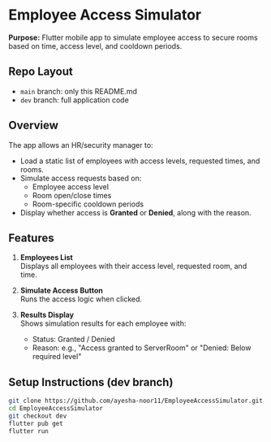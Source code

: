 # Employee Access Simulator

**Purpose:** Flutter mobile app to simulate employee access to secure rooms based on time, access level, and cooldown periods.

## Repo Layout
- `main` branch: only this README.md
- `dev` branch: full application code

## Overview
The app allows an HR/security manager to:
- Load a static list of employees with access levels, requested times, and rooms.
- Simulate access requests based on:
  - Employee access level
  - Room open/close times
  - Room-specific cooldown periods
- Display whether access is **Granted** or **Denied**, along with the reason.

## Features
1. **Employees List**  
   Displays all employees with their access level, requested room, and time.

2. **Simulate Access Button**  
   Runs the access logic when clicked.

3. **Results Display**  
   Shows simulation results for each employee with:
   - Status: Granted / Denied
   - Reason: e.g., "Access granted to ServerRoom" or "Denied: Below required level"

## Setup Instructions (dev branch)
```bash
git clone https://github.com/ayesha-noor11/EmployeeAccessSimulator.git
cd EmployeeAccessSimulator
git checkout dev
flutter pub get
flutter run
